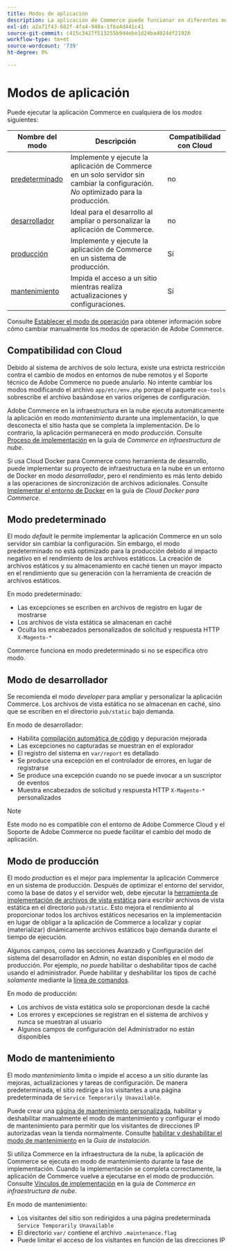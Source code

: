 ```yaml
---
title: Modos de aplicación
description: La aplicación de Commerce puede funcionar en diferentes modos según sus necesidades. Vea una lista detallada de los modos de aplicación disponibles.
exl-id: a2a71f43-682f-4fa4-940a-1f6a4d441c41
source-git-commit: c415c3427f513255b9d4ebe1d24ba4024df21928
workflow-type: tm+mt
source-wordcount: '739'
ht-degree: 0%

---
```


# Modos de aplicación

Puede ejecutar la aplicación Commerce en cualquiera de los _modos_ siguientes:

| Nombre del modo | Descripción | Compatibilidad con Cloud |
| ------------------------ | ------------------- | ------------- |
| [predeterminado](#default-mode) | Implemente y ejecute la aplicación de Commerce en un solo servidor sin cambiar la configuración. _No_ optimizado para la producción. | no |
| [desarrollador](#developer-mode) | Ideal para el desarrollo al ampliar o personalizar la aplicación de Commerce. | no |
| [producción](#production-mode) | Implemente y ejecute la aplicación de Commerce en un sistema de producción. | Sí |
| [mantenimiento](#maintenance-mode) | Impida el acceso a un sitio mientras realiza actualizaciones y configuraciones. | Sí |

Consulte [Establecer el modo de operación](../cli/set-mode.md) para obtener información sobre cómo cambiar manualmente los modos de operación de Adobe Commerce.

## Compatibilidad con Cloud

Debido al sistema de archivos de solo lectura, existe una estricta restricción contra el cambio de modos en entornos de nube remotos y el Soporte técnico de Adobe Commerce no puede anularlo. No intente cambiar los modos modificando el archivo `app/etc/env.php` porque el paquete `ece-tools` sobrescribe el archivo basándose en varios orígenes de configuración.

Adobe Commerce en la infraestructura en la nube ejecuta automáticamente la aplicación en modo _mantenimiento_ durante una implementación, lo que desconecta el sitio hasta que se completa la implementación. De lo contrario, la aplicación permanecerá en modo _producción_. Consulte [Proceso de implementación](https://experienceleague.adobe.com/docs/commerce-cloud-service/user-guide/develop/deploy/process.html?lang=es#deploy-phase) en la guía de _Commerce en infraestructura de nube_.

Si usa Cloud Docker para Commerce como herramienta de desarrollo, puede implementar su proyecto de infraestructura en la nube en un entorno de Docker en modo _desarrollador_, pero el rendimiento es más lento debido a las operaciones de sincronización de archivos adicionales. Consulte [Implementar el entorno de Docker](https://developer.adobe.com/commerce/cloud-tools/docker/deploy/#launch-mode) en la guía de _Cloud Docker para Commerce_.


## Modo predeterminado

El modo _default_ le permite implementar la aplicación Commerce en un solo servidor sin cambiar la configuración. Sin embargo, el modo predeterminado no está optimizado para la producción debido al impacto negativo en el rendimiento de los archivos estáticos. La creación de archivos estáticos y su almacenamiento en caché tienen un mayor impacto en el rendimiento que su generación con la herramienta de creación de archivos estáticos.

En modo predeterminado:

- Las excepciones se escriben en archivos de registro en lugar de mostrarse
- Los archivos de vista estática se almacenan en caché
- Oculta los encabezados personalizados de solicitud y respuesta HTTP `X-Magento-*`

Commerce funciona en modo predeterminado si no se especifica otro modo.

## Modo de desarrollador

Se recomienda el modo _developer_ para ampliar y personalizar la aplicación Commerce. Los archivos de vista estática no se almacenan en caché, sino que se escriben en el directorio `pub/static` bajo demanda.

En modo de desarrollador:

- Habilita [compilación automática de código](../cli/code-compiler.md) y depuración mejorada
- Las excepciones no capturadas se muestran en el explorador
- El registro del sistema en `var/report` es detallado
- Se produce una excepción en el controlador de errores, en lugar de registrarse
- Se produce una excepción cuando no se puede invocar a un suscriptor de eventos
- Muestra encabezados de solicitud y respuesta HTTP `X-Magento-*` personalizados

>[!NOTE]
>
>Este modo no es compatible con el entorno de Adobe Commerce Cloud y el Soporte de Adobe Commerce no puede facilitar el cambio del modo de aplicación.

## Modo de producción

El modo _production_ es el mejor para implementar la aplicación Commerce en un sistema de producción. Después de optimizar el entorno del servidor, como la base de datos y el servidor web, debe ejecutar la [herramienta de implementación de archivos de vista estática](../cli/static-view-file-deployment.md) para escribir archivos de vista estática en el directorio `pub/static`. Esto mejora el rendimiento al proporcionar todos los archivos estáticos necesarios en la implementación en lugar de obligar a la aplicación de Commerce a localizar y copiar (materializar) dinámicamente archivos estáticos bajo demanda durante el tiempo de ejecución.

Algunos campos, como las secciones Avanzado y Configuración del sistema del desarrollador en Admin, no están disponibles en el modo de producción. Por ejemplo, _no puede_ habilitar o deshabilitar tipos de caché usando el administrador. Puede habilitar y deshabilitar los tipos de caché _solamente_ mediante la [línea de comandos](../cli/manage-cache.md#config-cli-subcommands-cache-en).

En modo de producción:

- Los archivos de vista estática solo se proporcionan desde la caché
- Los errores y excepciones se registran en el sistema de archivos y nunca se muestran al usuario
- Algunos campos de configuración del Administrador no están disponibles

## Modo de mantenimiento

El modo _mantenimiento_ limita o impide el acceso a un sitio durante las mejoras, actualizaciones y tareas de configuración. De manera predeterminada, el sitio redirige a los visitantes a una página predeterminada de `Service Temporarily Unavailable`.

Puede crear una [página de mantenimiento personalizada](../../upgrade/troubleshooting/maintenance-mode-options.md), habilitar y deshabilitar manualmente el modo de mantenimiento y configurar el modo de mantenimiento para permitir que los visitantes de direcciones IP autorizadas vean la tienda normalmente. Consulte [habilitar y deshabilitar el modo de mantenimiento](../../installation/tutorials/maintenance-mode.md) en la _Guía de instalación_.

Si utiliza Commerce en la infraestructura de la nube, la aplicación de Commerce se ejecuta en modo de mantenimiento durante la fase de implementación. Cuando la implementación se completa correctamente, la aplicación de Commerce vuelve a ejecutarse en el modo de producción. Consulte [Vínculos de implementación](https://experienceleague.adobe.com/docs/commerce-cloud-service/user-guide/develop/deploy/best-practices.html?lang=es#phase-5%3A-deployment-hooks) en la guía de _Commerce en infraestructura de nube_.

En modo de mantenimiento:

- Los visitantes del sitio son redirigidos a una página predeterminada `Service Temporarily Unavailable`
- El directorio `var/` contiene el archivo `.maintenance.flag`
- Puede limitar el acceso de los visitantes en función de las direcciones IP
